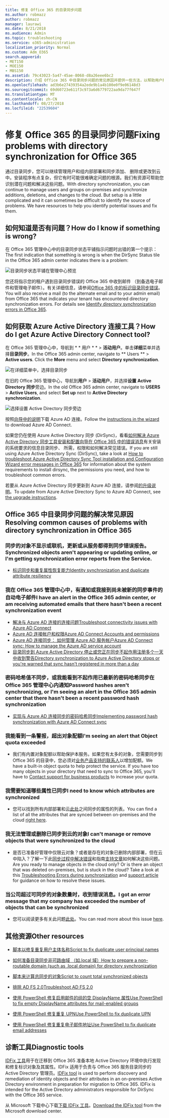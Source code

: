 ```yaml
---
title: 修复 Office 365 的目录同步问题
ms.author: robmazz
author: robmazz
manager: laurawi
ms.date: 8/21/2018
ms.audience: Admin
ms.topic: troubleshooting
ms.service: o365-administration
localization_priority: Normal
ms.custom: Adm_O365
search.appverid:
- MET150
- MOE150
- MBS150
ms.assetid: 79c43023-5a47-45ae-8068-d8a26eee6bc2
description: 介绍 Office 365 中目录同步问题的常见原因并提供一些方法，以帮助用户排除和解决这些问题。
ms.openlocfilehash: ad3b6e27439354a2ede9b1a4b100e0f9e06148d3
ms.sourcegitcommit: 69d60723e611f3c973a6d6779722aa9da77f647f
ms.translationtype: MT
ms.contentlocale: zh-CN
ms.lasthandoff: 08/27/2018
ms.locfileid: "22539604"
---
```

# <a name="fixing-problems-with-directory-synchronization-for-office-365"></a><span data-ttu-id="255f8-103">修复 Office 365 的目录同步问题</span><span class="sxs-lookup"><span data-stu-id="255f8-103">Fixing problems with directory synchronization for Office 365</span></span>

<span data-ttu-id="255f8-p101">通过目录同步，您可以继续管理用户和组内部部署和同步添加、 删除或更改到云中。安装程序有点复杂，但它有时可能很难确定问题的根源。我们有资源可帮助您识别潜在问题和解决这些问题。</span><span class="sxs-lookup"><span data-stu-id="255f8-p101">With directory synchronization, you can continue to manage users and groups on-premises and synchronize additions, deletions, and changes to the cloud. But setup is a little complicated and it can sometimes be difficult to identify the source of problems. We have resources to help you identify potential issues and fix them.</span></span>
  
## <a name="how-do-i-know-if-something-is-wrong"></a><span data-ttu-id="255f8-107">如何知道是否有问题？</span><span class="sxs-lookup"><span data-stu-id="255f8-107">How do I know if something is wrong?</span></span>

<span data-ttu-id="255f8-108">在 Office 365 管理中心中的目录同步状态平铺指示问题时出错的第一个提示：</span><span class="sxs-lookup"><span data-stu-id="255f8-108">The first indication that something is wrong is when the DirSync Status tile in the Office 365 admin center indicates there is a problem:</span></span>
  
![目录同步状态平铺在管理中心预览](media/060006e9-de61-49d5-8979-e77cda198e71.png)
  
<span data-ttu-id="255f8-p102">您还将指示您的租户遇到目录同步错误的 Office 365 中收到邮件 （到备选电子邮件和管理电子邮件）。有关详细信息，请参阅[Office 365 中的标识目录同步错误](identify-directory-synchronization-errors.md)。</span><span class="sxs-lookup"><span data-stu-id="255f8-p102">You will also receive a mail (to the alternate email and to your admin email) from Office 365 that indicates your tenant has encountered directory synchronization errors. For details see [Identify directory synchronization errors in Office 365](identify-directory-synchronization-errors.md).</span></span>
  
## <a name="how-do-i-get-azure-active-directory-connect-tool"></a><span data-ttu-id="255f8-112">如何获取 Azure Active Directory 连接工具？</span><span class="sxs-lookup"><span data-stu-id="255f8-112">How do I get Azure Active Directory Connect tool?</span></span>

<span data-ttu-id="255f8-p103">在 Office 365 管理中心中，导航到 * * 用户 * * \> **活动用户**。单击**详细**菜单并选择**目录同步**。</span><span class="sxs-lookup"><span data-stu-id="255f8-p103">In the Office 365 admin center, navigate to ** Users ** \> **Active users**. Click the **More** menu and select **Directory synchronization**.</span></span> 
  
![在详细菜单中，选择目录同步](media/dc6669e5-c01b-471e-9cdf-04f5d44e1c4b.png)
  
<span data-ttu-id="255f8-116">在旧的 Office 365 管理中心，导航到**用户** \> **活动用户**，并选择**设置** **Active Directory 同步**旁边。</span><span class="sxs-lookup"><span data-stu-id="255f8-116">In the old Office 365 admin center, navigate to **USERS** \> **Active Users**, and select **Set up** next to **Active Directory synchronization**.</span></span> 
  
![选择设置 Active Directory 同步旁边](media/bd95492b-d65e-4072-a6ee-e562f5f566c3.png)
  
<span data-ttu-id="255f8-118">按照[向导中的说明](set-up-directory-synchronization.md)下载 Azure AD 连接。</span><span class="sxs-lookup"><span data-stu-id="255f8-118">Follow the [instructions in the wizard](set-up-directory-synchronization.md) to download Azure AD Connect.</span></span> 
  
<span data-ttu-id="255f8-119">如果您仍在使用 Azure Active Directory 同步 (DirSync)，看看[如何解决 Azure Active Directory 同步工具安装和配置向导在 Office 365 中的错误消息](https://go.microsoft.com/fwlink/p/?LinkId=396717)有关安装的系统要求的信息目录同步、 所需，权限和如何解决常见错误。</span><span class="sxs-lookup"><span data-stu-id="255f8-119">If you are still using Azure Active Directory Sync (DirSync), take a look at [How to troubleshoot Azure Active Directory Sync Tool installation and Configuration Wizard error messages in Office 365](https://go.microsoft.com/fwlink/p/?LinkId=396717) for information about the system requirements to install dirsync, the permissions you need, and how to troubleshoot common errors.</span></span> 
  
<span data-ttu-id="255f8-120">若要从 Azure Active Directory 同步更新到 Azure AD 连接，请参阅[的升级说明](https://go.microsoft.com/fwlink/p/?LinkId=733240)。</span><span class="sxs-lookup"><span data-stu-id="255f8-120">To update from Azure Active Directory Sync to Azure AD Connect, see [the upgrade instructions](https://go.microsoft.com/fwlink/p/?LinkId=733240).</span></span>
  
## <a name="resolving-common-causes-of-problems-with-directory-synchronization-in-office-365"></a><span data-ttu-id="255f8-121">Office 365 中目录同步问题的解决常见原因</span><span class="sxs-lookup"><span data-stu-id="255f8-121">Resolving common causes of problems with directory synchronization in Office 365</span></span>

### <a name="synchronized-objects-arent-appearing-or-updating-online-or-im-getting-synchronization-error-reports-from-the-service"></a><span data-ttu-id="255f8-122">**同步的对象不显示或联机，更新或从服务都得到同步错误报告。**</span><span class="sxs-lookup"><span data-stu-id="255f8-122">**Synchronized objects aren't appearing or updating online, or I'm getting synchronization error reports from the Service.**</span></span>

- [<span data-ttu-id="255f8-123">标识同步和重复属性恢复能力</span><span class="sxs-lookup"><span data-stu-id="255f8-123">Identity synchronization and duplicate attribute resiliency</span></span>](https://go.microsoft.com/fwlink/p/?LinkID=798300)

### <a name="i-have-an-alert-in-the-office-365-admin-center-or-am-receiving-automated-emails-that-there-hasnt-been-a-recent-synchronization-event"></a><span data-ttu-id="255f8-124">**我在 Office 365 管理中心中，有通知或我接到尚未被新的同步事件的自动电子邮件**</span><span class="sxs-lookup"><span data-stu-id="255f8-124">**I have an alert in the Office 365 admin center, or am receiving automated emails that there hasn't been a recent synchronization event**</span></span>
- [<span data-ttu-id="255f8-125">解决与 Azure AD 连接的连接问题</span><span class="sxs-lookup"><span data-stu-id="255f8-125">Troubleshoot connectivity issues with Azure AD Connect</span></span>](https://go.microsoft.com/fwlink/p/?LinkId=820597)
- [<span data-ttu-id="255f8-126">Azure AD 连接帐户和权限</span><span class="sxs-lookup"><span data-stu-id="255f8-126">Azure AD Connect Accounts and permissions</span></span>](https://go.microsoft.com/fwlink/p/?LinkId=820598)
- [<span data-ttu-id="255f8-127">Azure AD 连接同步： 如何管理 Azure AD 服务帐户</span><span class="sxs-lookup"><span data-stu-id="255f8-127">Azure AD Connect sync: How to manage the Azure AD service account</span></span>](https://go.microsoft.com/fwlink/p/?LinkId=820599)
- [<span data-ttu-id="255f8-128">目录同步到 Azure Active Directory 停止或您正在同步不起作用注册多个一天中收到警告</span><span class="sxs-lookup"><span data-stu-id="255f8-128">Directory synchronization to Azure Active Directory stops or you're warned that sync hasn't registered in more than a day</span></span>](https://support.microsoft.com/help/2882421/directory-synchronization-to-azure-active-directory-stops-or-you-re-warned-that-sync-hasn-t-registered-in-more-than-a-day)

### <a name="password-hashes-arent-synchronizing-or-im-seeing-an-alert-in-the-office-365-admin-center-that-there-hasnt-been-a-recent-password-hash-synchronization"></a><span data-ttu-id="255f8-129">**密码哈希值不同步，或我能看到不起作用已最新的密码哈希同步在 Office 365 管理中心内通知**</span><span class="sxs-lookup"><span data-stu-id="255f8-129">**Password hashes aren't synchronizing, or I'm seeing an alert in the Office 365 admin center that there hasn't been a recent password hash synchronization**</span></span>
- [<span data-ttu-id="255f8-130">实现与 Azure AD 连接同步的密码哈希同步</span><span class="sxs-lookup"><span data-stu-id="255f8-130">Implementing password hash synchronization with Azure AD Connect sync</span></span>](https://go.microsoft.com/fwlink/p/?LinkId=820600)

### <a name="im-seeing-an-alert-that-object-quota-exceeded"></a><span data-ttu-id="255f8-131">**我能看到一条警报，超出对象配额**</span><span class="sxs-lookup"><span data-stu-id="255f8-131">**I'm seeing an alert that Object quota exceeded**</span></span>
- <span data-ttu-id="255f8-p104">我们有内置对象配额以帮助保护本服务。如果您有太多的对象，您需要同步到 Office 365 的目录中，您必须对[业务产品支持的联系人](https://support.office.com/article/32a17ca7-6fa0-4870-8a8d-e25ba4ccfd4b)以增加配额。</span><span class="sxs-lookup"><span data-stu-id="255f8-p104">We have a built-in object quota to help protect the service. If you have too many objects in your directory that need to sync to Office 365, you'll have to [Contact support for business products](https://support.office.com/article/32a17ca7-6fa0-4870-8a8d-e25ba4ccfd4b) to increase your quota.</span></span>

### <a name="i-need-to-know-which-attributes-are-synchronized"></a><span data-ttu-id="255f8-134">**我需要知道哪些属性已同步**</span><span class="sxs-lookup"><span data-stu-id="255f8-134">**I need to know which attributes are synchronized**</span></span>
- <span data-ttu-id="255f8-135">您可以找到所有内部部署和云[此处](https://go.microsoft.com/fwlink/p/?LinkId=396719)之间同步的属性的列表。</span><span class="sxs-lookup"><span data-stu-id="255f8-135">You can find a list of all the attributes that are synced between on-premises and the cloud [right here](https://go.microsoft.com/fwlink/p/?LinkId=396719).</span></span>

### <a name="i-cant-manage-or-remove-objects-that-were-synchronized-to-the-cloud"></a><span data-ttu-id="255f8-136">**我无法管理或删除已同步到云的对象**</span><span class="sxs-lookup"><span data-stu-id="255f8-136">**I can't manage or remove objects that were synchronized to the cloud**</span></span>
- <span data-ttu-id="255f8-p105">是否已准备好管理中仅限云对象？或者是存在的对象已删除内部部署，但在云中陷入？了解一下此[同步过程中解决错误](https://go.microsoft.com/fwlink/p/?linkid=842044)和指南[支持文章](https://go.microsoft.com/fwlink/p/?LinkId=396720)如何解决这些问题。</span><span class="sxs-lookup"><span data-stu-id="255f8-p105">Are you ready to manage objects in the cloud only? Or is there an object that was deleted on-premises, but is stuck in the cloud? Take a look at this [Troubleshooting Errors during synchronization](https://go.microsoft.com/fwlink/p/?linkid=842044) and [support article](https://go.microsoft.com/fwlink/p/?LinkId=396720) for guidance on how to resolve these issues.</span></span>

### <a name="i-got-an-error-message-that-my-company-has-exceeded-the-number-of-objects-that-can-be-synchronized"></a><span data-ttu-id="255f8-140">**当公司超过可同步的对象数量时，收到错误消息。**</span><span class="sxs-lookup"><span data-stu-id="255f8-140">**I got an error message that my company has exceeded the number of objects that can be synchronized**</span></span>
- <span data-ttu-id="255f8-141">您可以阅读更多有关此问题[此处](https://go.microsoft.com/fwlink/p/?LinkId=396721)。</span><span class="sxs-lookup"><span data-stu-id="255f8-141">You can read more about this issue [here](https://go.microsoft.com/fwlink/p/?LinkId=396721).</span></span>
   
## <a name="other-resources"></a><span data-ttu-id="255f8-142">其他资源</span><span class="sxs-lookup"><span data-stu-id="255f8-142">Other resources</span></span>

- [<span data-ttu-id="255f8-143">脚本以修复重复用户主体名称</span><span class="sxs-lookup"><span data-stu-id="255f8-143">Script to fix duplicate user principal names</span></span>](https://go.microsoft.com/fwlink/p/?LinkId=396725)
    
- [<span data-ttu-id="255f8-144">如何准备目录同步非可路由域 （如.local 域）</span><span class="sxs-lookup"><span data-stu-id="255f8-144">How to prepare a non-routable domain (such as .local domain) for directory synchronization</span></span>](prepare-a-non-routable-domain-for-directory-synchronization.md)
    
- [<span data-ttu-id="255f8-145">脚本来计算总同步的对象</span><span class="sxs-lookup"><span data-stu-id="255f8-145">Script to count total synchronized objects</span></span>](https://go.microsoft.com/fwlink/p/?LinkId=396726)
    
- [<span data-ttu-id="255f8-146">排除 AD FS 2.0</span><span class="sxs-lookup"><span data-stu-id="255f8-146">Troubleshoot AD FS 2.0</span></span>](https://go.microsoft.com/fwlink/p/?LinkId=396727)
    
- [<span data-ttu-id="255f8-147">使用 PowerShell 修复启用邮件的组的空 DisplayName 属性</span><span class="sxs-lookup"><span data-stu-id="255f8-147">Use PowerShell to fix empty DisplayName attributes for mail-enabled groups</span></span>](https://go.microsoft.com/fwlink/p/?LinkId=396728)
    
- [<span data-ttu-id="255f8-148">使用 PowerShell 修复重复 UPN</span><span class="sxs-lookup"><span data-stu-id="255f8-148">Use PowerShell to fix duplicate UPN</span></span>](https://go.microsoft.com/fwlink/p/?LinkId=396730)
    
- [<span data-ttu-id="255f8-149">使用 PowerShell 修复重复电子邮件地址</span><span class="sxs-lookup"><span data-stu-id="255f8-149">Use PowerShell to fix duplicate email addresses</span></span>](https://go.microsoft.com/fwlink/p/?LinkId=396731)
    
## <a name="diagnostic-tools"></a><span data-ttu-id="255f8-150">诊断工具</span><span class="sxs-lookup"><span data-stu-id="255f8-150">Diagnostic tools</span></span>

<span data-ttu-id="255f8-p106">[IDFix 工具](prepare-directory-attributes-for-synch-with-idfix.md)用于在迁移到 Office 365 准备本地 Active Directory 环境中执行发现和修复标识对象及其属性。IDFix 适用于负责与 Office 365 服务目录同步的 Active Directory 管理员。</span><span class="sxs-lookup"><span data-stu-id="255f8-p106">[IDFix tool](prepare-directory-attributes-for-synch-with-idfix.md) is used to perform discovery and remediation of identity objects and their attributes in an on-premises Active Directory environment in preparation for migration to Office 365. IDFix is intended for the Active Directory administrators responsible for DirSync with the Office 365 service.</span></span> 

<span data-ttu-id="255f8-153">从 Microsoft 下载中心下载[下载 IDFix 工具](https://go.microsoft.com/fwlink/p/?LinkId=396718)。</span><span class="sxs-lookup"><span data-stu-id="255f8-153">[Download the IDFix tool](https://go.microsoft.com/fwlink/p/?LinkId=396718) from the Microsoft download center.</span></span>